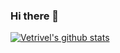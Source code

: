 ### Hi there 👋

<!--
**Vetrivel-PS/Vetrivel-PS** is a ✨ _special_ ✨ repository because its `README.md` (this file) appears on your GitHub profile.

Here are some ideas to get you started:

- 🔭 I’m currently working on ...
- 🌱 I’m currently learning ...
- 👯 I’m looking to collaborate on ...
- 🤔 I’m looking for help with ...
- 💬 Ask me about ...
- 📫 How to reach me: ...
- 😄 Pronouns: ...
- ⚡ Fun fact: ...
-->

[![Vetrivel's github stats](https://github-readme-stats.vercel.app/api?username=Vetrivel-PS&count_private=true&show_icons=true&theme=radical&hide_rank=false)](https://github.com/anuraghazra/github-readme-stats)
